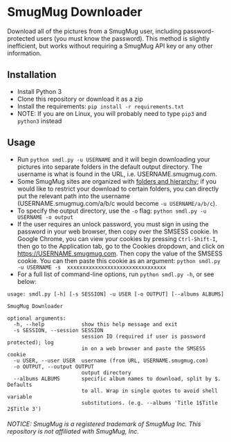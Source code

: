 # SmugMug Downloader
Download all of the pictures from a SmugMug user, including password-protected users (you must know the password). This method is slightly inefficient, but works without requiring a SmugMug API key or any other information.

## Installation
* Install Python 3
* Clone this repository or download it as a zip
* Install the requirements:  `pip install -r requirements.txt`
* NOTE: If you are on Linux, you will probably need to type `pip3` and `python3` instead

## Usage
* Run `python smdl.py -u USERNAME` and it will begin downloading your pictures into separate folders in the default output directory. The username is what is found in the URL, i.e. USERNAME.smugmug.com.
* Some SmugMug sites are organized with [folders and hierarchy](https://www.smugmughelp.com/hc/en-us/articles/18212469747604-Organize-with-folders-and-hierarchy); if you would like to restrict your download to certain folders, you can directly put the relevant path into the username (USERNAME.smugmug.com/a/b/c would become `-u USERNAME/a/b/c`).
* To specify the output directory, use the `-o` flag: `python smdl.py -u USERNAME -o output`
* If the user requires an unlock password, you must sign in using the password in your web browser, then copy over the SMSESS cookie. In Google Chrome, you can view your cookies by pressing `Ctrl-Shift-I`, then go to the Application tab, go to the  Cookies dropdown, and click on https://USERNAME.smugmug.com. Then copy the value of the SMSESS cookie. You can then paste this cookie as an argument: `python smdl.py -u USERNAME -s 
xxxxxxxxxxxxxxxxxxxxxxxxxxxxxxxx`
* For a full list of command-line options, run `python smdl.py -h`, or see below:
```
usage: smdl.py [-h] [-s SESSION] -u USER [-o OUTPUT] [--albums ALBUMS]

SmugMug Downloader

optional arguments:
  -h, --help            show this help message and exit
  -s SESSION, --session SESSION
                        session ID (required if user is password protected); log
                        in on a web browser and paste the SMSESS cookie
  -u USER, --user USER  username (from URL, USERNAME.smugmug.com)
  -o OUTPUT, --output OUTPUT
                        output directory
  --albums ALBUMS       specific album names to download, split by $. Defaults
                        to all. Wrap in single quotes to avoid shell variable
                        substitutions. (e.g. --albums 'Title 1$Title 2$Title 3')
```


###### NOTICE: SmugMug is a registered trademark of SmugMug Inc. This repository is not affiliated with SmugMug, Inc.
